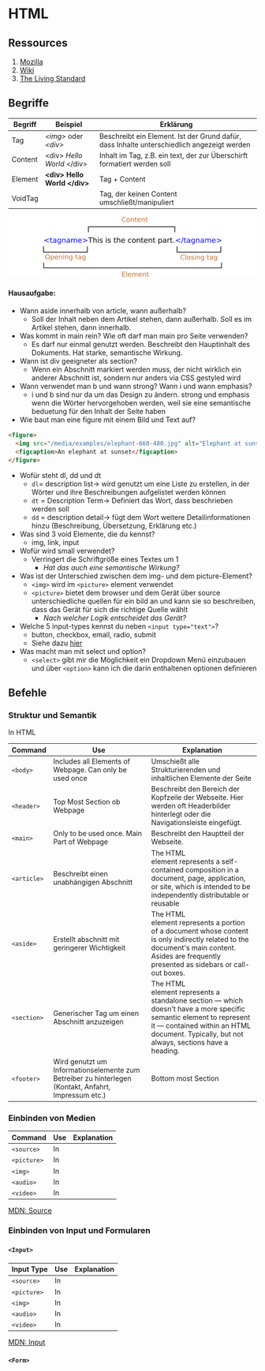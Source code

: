 # HTML

## Ressources

1. [Mozilla](https://developer.mozilla.org/en-US/)
1. [Wiki](https://en.wikipedia.org/wiki/List_of_XML_and_HTML_character_entity_references)
1. [The Living Standard](https://html.spec.whatwg.org/dev/)

## Begriffe

| Begriff | Beispiel                       | Erklärung                                                                                  |
| ------- | ------------------------------ | ------------------------------------------------------------------------------------------ |
| Tag     | _\<img>_ oder _\<div>_         | Beschreibt ein Element. Ist der Grund dafür, dass Inhalte unterschiedlich angezeigt werden |
| Content | \<div> _Hello World_ \</div>   | Inhalt im Tag, z.B. ein text, der zur Überschirft formatiert werden soll                   |
| Element | **\<div> Hello World \</div>** | Tag + Content                                                                              |
| VoidTag | <img src="" alt="">            | Tag, der keinen Content umschließt/manipuliert                                             |

![Element Struktur](/resources/html_element-structure.png)

#### Hausaufgabe:

- Wann aside innerhalb von article, wann außerhalb?
  - Soll der Inhalt neben dem Artikel stehen, dann außerhalb. Soll es im Artikel stehen, dann innerhalb.
- Was kommt in main rein? Wie oft darf man main pro Seite verwenden?
  - Es darf nur einmal genutzt werden. Beschreibt den Hauptinhalt des Dokuments. Hat starke, semantische Wirkung.
- Wann ist div geeigneter als section?
  - Wenn ein Abschnitt markiert werden muss, der nicht wirklich ein anderer Abschnitt ist, sondern nur anders via CSS gestyled wird
- Wann verwendet man b und wann strong? Wann i und wann emphasis?
  - i und b sind nur da um das Design zu ändern. strong und emphasis wenn die Wörter hervorgehoben werden, weil sie eine semantische beduetung für den Inhalt der Seite haben
- Wie baut man eine figure mit einem Bild und Text auf?

```html
<figure>
  <img src="/media/examples/elephant-660-480.jpg" alt="Elephant at sunset" />
  <figcaption>An elephant at sunset</figcaption>
</figure>
```

- Wofür steht dl, dd und dt
  - `dl`= description list-> wird genutzt um eine Liste zu erstellen, in der Wörter und ihre Beschreibungen aufgelistet werden können
  - `dt` = Description Term-> Definiert das Wort, dass beschrieben werden soll
  - `dd` = description detail-> fügt dem Wort weitere Detailinformationen hinzu (Beschreibung, Übersetzung, Erklärung etc.)
- Was sind 3 void Elemente, die du kennst?
  - img, link, input
- Wofür wird small verwendet?
  - Verringert die Schriftgröße eines Textes um 1
    - _Hat das auch eine semantische Wirkung?_
- Was ist der Unterschied zwischen dem img- und dem picture-Element?
  - `<img>` wird im `<picture>` element verwendet
  - `<picture>` bietet dem browser und dem Gerät über source unterschiedliche quellen für ein bild an und kann sie so beschreiben, dass das Gerät für sich die richtige Quelle wählt
    - _Nach welcher Logik entscheidet das Gerät?_
- Welche 5 input-types kennst du neben `<input type="text">`?
  - button, checkbox, email, radio, submit
  - Siehe dazu [hier](https://developer.mozilla.org/en-US/docs/Web/HTML/Element/input)
- Was macht man mit select und option?
  - `<select>` gibt mir die Möglichkeit ein Dropdown Menü einzubauen und über `<option>` kann ich die darin enthaltenen optionen definieren

## Befehle

### Struktur und Semantik

In HTML

| Command     | Use                                                                                                  | Explanation                                                                                                                                                                                                               |
| ----------- | ---------------------------------------------------------------------------------------------------- | ------------------------------------------------------------------------------------------------------------------------------------------------------------------------------------------------------------------------- |
| `<body>`    | Includes all Elements of Webpage. Can only be used once                                              | Umschießt alle Strukturierenden und inhaltlichen Elemente der Seite                                                                                                                                                       |
| `<header>`  | Top Most Section ob Webpage                                                                          | Beschreibt den Bereich der Kopfzeile der Webseite. Hier werden oft Headerbilder hinterlegt oder die Navigationsleiste eingefügt.                                                                                          |
| `<main>`    | Only to be used once. Main Part of Webpage                                                           | Beschreibt den Hauptteil der Webseite.                                                                                                                                                                                    |
| `<article>` | Beschreibt einen unabhängigen Abschnitt                                                              | The HTML <article> element represents a self-contained composition in a document, page, application, or site, which is intended to be independently distributable or reusable                                             |
| `<aside>`   | Erstellt abschnitt mit geringerer Wichtigkeit                                                        | The HTML <aside> element represents a portion of a document whose content is only indirectly related to the document's main content. Asides are frequently presented as sidebars or call-out boxes.                       |
| `<section>` | Generischer Tag um einen Abschnitt anzuzeigen                                                        | The HTML <section> element represents a standalone section — which doesn't have a more specific semantic element to represent it — contained within an HTML document. Typically, but not always, sections have a heading. |
| `<footer>`  | Wird genutzt um Informationselemente zum Betreiber zu hinterlegen (Kontakt, Anfahrt, Impressum etc.) | Bottom most Section                                                                                                                                                                                                       |

### Einbinden von Medien

| Command     | Use | Explanation |
| ----------- | --- | ----------- |
| `<source>`  | In  |             |
| `<picture>` | In  |             |
| `<img>`     | In  |             |
| `<audio>`   | In  |             |
| `<video>`   | In  |             |

[MDN: Source](https://developer.mozilla.org/en-US/docs/Web/HTML/Element/source)

### Einbinden von Input und Formularen

#### `<Input>`

| Input Type  | Use | Explanation |
| ----------- | --- | ----------- |
| `<source>`  | In  |             |
| `<picture>` | In  |             |
| `<img>`     | In  |             |
| `<audio>`   | In  |             |
| `<video>`   | In  |             |

[MDN: Input](https://developer.mozilla.org/en-US/docs/Web/HTML/Element/input)

#### `<Form>`
